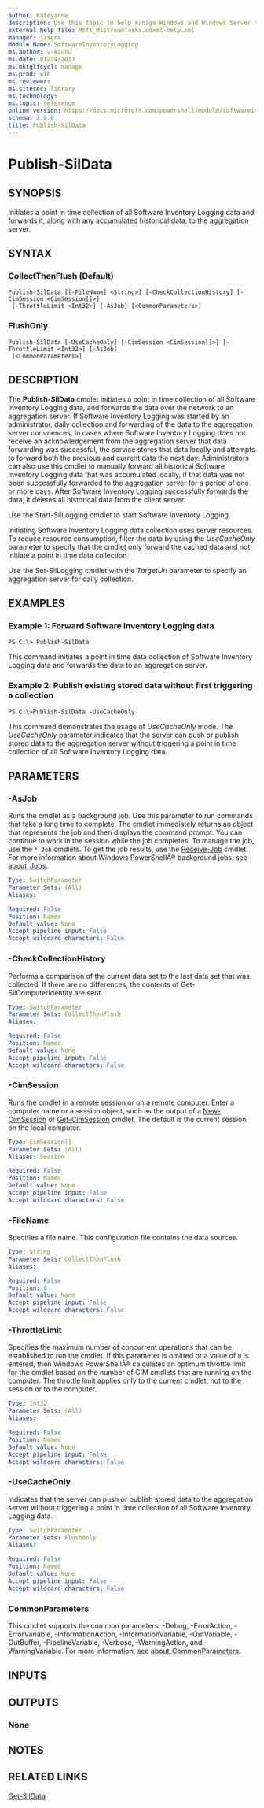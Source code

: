 ```yaml
---
author: Kateyanne
description: Use this topic to help manage Windows and Windows Server technologies with Windows PowerShell.
external help file: Msft_MiStreamTasks.cdxml-help.xml
manager: jasgro
Module Name: SoftwareInventoryLogging
ms.author: v-kaunu
ms.date: 01/24/2017
ms.mktglfcycl: manage
ms.prod: w10
ms.reviewer: 
ms.sitesec: library
ms.technology: 
ms.topic: reference
online version: https://docs.microsoft.com/powershell/module/softwareinventorylogging/publish-sildata?view=windowsserver2019-ps&wt.mc_id=ps-gethelp
schema: 2.0.0
title: Publish-SilData
---
```


# Publish-SilData

## SYNOPSIS
Initiates a point in time collection of all Software Inventory Logging data and forwards it, along with any accumulated historical data, to the aggregation server.

## SYNTAX

### CollectThenFlush (Default)
```
Publish-SilData [[-FileName] <String>] [-CheckCollectionHistory] [-CimSession <CimSession[]>]
 [-ThrottleLimit <Int32>] [-AsJob] [<CommonParameters>]
```

### FlushOnly
```
Publish-SilData [-UseCacheOnly] [-CimSession <CimSession[]>] [-ThrottleLimit <Int32>] [-AsJob]
 [<CommonParameters>]
```

## DESCRIPTION
The **Publish-SilData** cmdlet initiates a point in time collection of all Software Inventory Logging data, and forwards the data over the network to an aggregation server.
If Software Inventory Logging was started by an administrator, daily collection and forwarding of the data to the aggregation server commences.
In cases where Software Inventory Logging does not receive an acknowledgement from the aggregation server that data forwarding was successful, the service stores that data locally and attempts to forward both the previous and current data the next day.
Administrators can also use this cmdlet to manually forward all historical Software Inventory Logging data that was accumulated locally, if that data was not been successfully forwarded to the aggregation server for a period of one or more days.
After Software Inventory Logging successfully forwards the data, it deletes all historical data from the client server.

Use the Start-SilLogging cmdlet to start Software Inventory Logging.

Initiating Software Inventory Logging data collection uses server resources.
To reduce resource consumption, filter the data by using the *UseCacheOnly* parameter to specify that the cmdlet only forward the cached data and not initiate a point in time data collection.

Use the Set-SilLogging cmdlet with the *TargetUri* parameter to specify an aggregation server for daily collection.

## EXAMPLES

### Example 1: Forward Software Inventory Logging data
```
PS C:\> Publish-SilData
```

This command initiates a point in time data collection of Software Inventory Logging data and forwards the data to an aggregation server.

### Example 2: Publish existing stored data without first triggering a collection
```
PS C:\>Publish-SilData -UseCacheOnly
```

This command demonstrates the usage of *UseCacheOnly* mode.
The *UseCacheOnly* parameter indicates that the server can push or publish stored data to the aggregation server without triggering a point in time collection of all Software Inventory Logging data.

## PARAMETERS

### -AsJob
Runs the cmdlet as a background job.
Use this parameter to run commands that take a long time to complete.
The cmdlet immediately returns an object that represents the job and then displays the command prompt.
You can continue to work in the session while the job completes.
To manage the job, use the `*-Job` cmdlets.
To get the job results, use the [Receive-Job](https://go.microsoft.com/fwlink/?LinkID=113372) cmdlet. 
 For more information about Windows PowerShellÂ® background jobs, see [about_Jobs](https://go.microsoft.com/fwlink/?LinkID=113251).

```yaml
Type: SwitchParameter
Parameter Sets: (All)
Aliases: 

Required: False
Position: Named
Default value: None
Accept pipeline input: False
Accept wildcard characters: False
```

### -CheckCollectionHistory
Performs a comparison of the current data set to the last data set that was collected. If there are no differences, the contents of Get-SilComputerIdentity are sent.

```yaml
Type: SwitchParameter
Parameter Sets: CollectThenFlush
Aliases: 

Required: False
Position: Named
Default value: None
Accept pipeline input: False
Accept wildcard characters: False
```

### -CimSession
Runs the cmdlet in a remote session or on a remote computer.
Enter a computer name or a session object, such as the output of a [New-CimSession](https://go.microsoft.com/fwlink/p/?LinkId=227967) or [Get-CimSession](https://go.microsoft.com/fwlink/p/?LinkId=227966) cmdlet.
The default is the current session on the local computer.

```yaml
Type: CimSession[]
Parameter Sets: (All)
Aliases: Session

Required: False
Position: Named
Default value: None
Accept pipeline input: False
Accept wildcard characters: False
```

### -FileName
Specifies a file name.
This configuration file contains the data sources.

```yaml
Type: String
Parameter Sets: CollectThenFlush
Aliases: 

Required: False
Position: 0
Default value: None
Accept pipeline input: False
Accept wildcard characters: False
```

### -ThrottleLimit
Specifies the maximum number of concurrent operations that can be established to run the cmdlet.
If this parameter is omitted or a value of `0` is entered, then Windows PowerShellÂ® calculates an optimum throttle limit for the cmdlet based on the number of CIM cmdlets that are running on the computer.
The throttle limit applies only to the current cmdlet, not to the session or to the computer.

```yaml
Type: Int32
Parameter Sets: (All)
Aliases: 

Required: False
Position: Named
Default value: None
Accept pipeline input: False
Accept wildcard characters: False
```

### -UseCacheOnly
Indicates that the server can push or publish stored data to the aggregation server without triggering a point in time collection of all Software Inventory Logging data.

```yaml
Type: SwitchParameter
Parameter Sets: FlushOnly
Aliases: 

Required: False
Position: Named
Default value: None
Accept pipeline input: False
Accept wildcard characters: False
```

### CommonParameters
This cmdlet supports the common parameters: -Debug, -ErrorAction, -ErrorVariable, -InformationAction, -InformationVariable, -OutVariable, -OutBuffer, -PipelineVariable, -Verbose, -WarningAction, and -WarningVariable. For more information, see [about_CommonParameters](https://go.microsoft.com/fwlink/?LinkID=113216).

## INPUTS

## OUTPUTS

### None

## NOTES

## RELATED LINKS

[Get-SilData](./Get-SilData.md)

